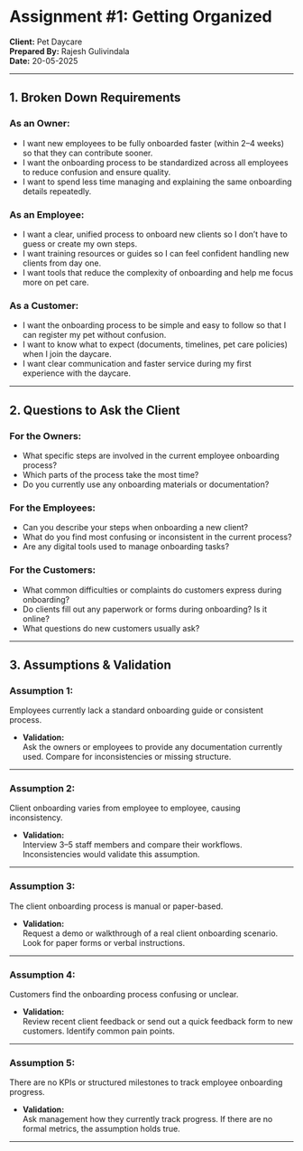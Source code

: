# Assignment #1: Getting Organized
**Client:** Pet Daycare  
**Prepared By:** Rajesh Gulivindala  
**Date:** 20-05-2025

---

## 1. Broken Down Requirements

### As an Owner:
- I want new employees to be fully onboarded faster (within 2–4 weeks) so that they can contribute sooner.
- I want the onboarding process to be standardized across all employees to reduce confusion and ensure quality.
- I want to spend less time managing and explaining the same onboarding details repeatedly.

### As an Employee:
- I want a clear, unified process to onboard new clients so I don’t have to guess or create my own steps.
- I want training resources or guides so I can feel confident handling new clients from day one.
- I want tools that reduce the complexity of onboarding and help me focus more on pet care.

### As a Customer:
- I want the onboarding process to be simple and easy to follow so that I can register my pet without confusion.
- I want to know what to expect (documents, timelines, pet care policies) when I join the daycare.
- I want clear communication and faster service during my first experience with the daycare.

---

## 2. Questions to Ask the Client

### For the Owners:
- What specific steps are involved in the current employee onboarding process?
- Which parts of the process take the most time?
- Do you currently use any onboarding materials or documentation?

### For the Employees:
- Can you describe your steps when onboarding a new client?
- What do you find most confusing or inconsistent in the current process?
- Are any digital tools used to manage onboarding tasks?

### For the Customers:
- What common difficulties or complaints do customers express during onboarding?
- Do clients fill out any paperwork or forms during onboarding? Is it online?
- What questions do new customers usually ask?

---

## 3. Assumptions & Validation

### Assumption 1:
Employees currently lack a standard onboarding guide or consistent process.

- **Validation:**  
Ask the owners or employees to provide any documentation currently used. Compare for inconsistencies or missing structure.

---

### Assumption 2:
Client onboarding varies from employee to employee, causing inconsistency.

- **Validation:**  
Interview 3–5 staff members and compare their workflows. Inconsistencies would validate this assumption.

---

### Assumption 3:
The client onboarding process is manual or paper-based.

- **Validation:**  
Request a demo or walkthrough of a real client onboarding scenario. Look for paper forms or verbal instructions.

---

### Assumption 4:
Customers find the onboarding process confusing or unclear.

- **Validation:**  
Review recent client feedback or send out a quick feedback form to new customers. Identify common pain points.

---

### Assumption 5:
There are no KPIs or structured milestones to track employee onboarding progress.

- **Validation:**  
Ask management how they currently track progress. If there are no formal metrics, the assumption holds true.

---